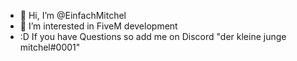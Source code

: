 - 👋 Hi, I’m @EinfachMitchel
- 👀 I’m interested in FiveM development
- :D If you have Questions so add me on Discord "der kleine junge mitchel#0001"
